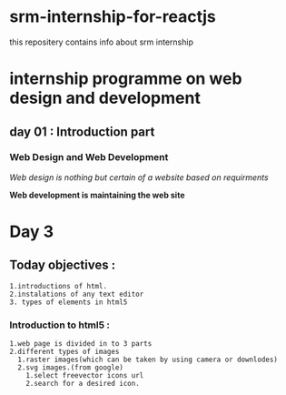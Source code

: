 # srm-internship-for-reactjs
this repositery contains info about srm internship
# internship programme on web design and development

## day 01 : Introduction part

### Web Design and Web Development

*Web design is nothing but certain of a website based on requirments*

**Web development is maintaining the web site**

# Day 3

## Today objectives :
    1.introductions of html.
    2.instalations of any text editor
    3. types of elements in html5
    
 
 ### Introduction to html5 :
    1.web page is divided in to 3 parts
    2.different types of images
      1.raster images(which can be taken by using camera or downlodes)
      2.svg images.(from google)
        1.select freevector icons url
        2.search for a desired icon.
        
